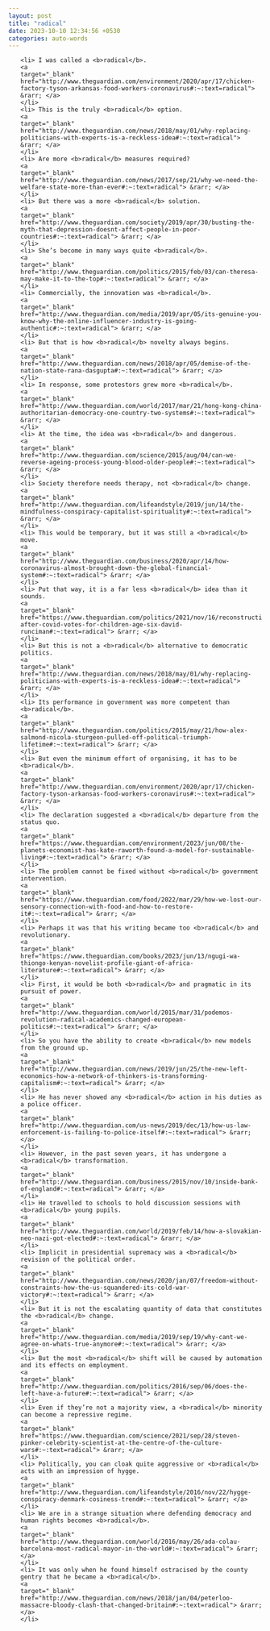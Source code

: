 ```yaml
---
layout: post
title: "radical"
date: 2023-10-10 12:34:56 +0530
categories: auto-words
---
```

<ol>

    <li> I was called a <b>radical</b>.
    <a 
    target="_blank" 
    href="http://www.theguardian.com/environment/2020/apr/17/chicken-factory-tyson-arkansas-food-workers-coronavirus#:~:text=radical"> &rarr; </a>
    </li>
    <li> This is the truly <b>radical</b> option.
    <a 
    target="_blank" 
    href="http://www.theguardian.com/news/2018/may/01/why-replacing-politicians-with-experts-is-a-reckless-idea#:~:text=radical"> &rarr; </a>
    </li>
    <li> Are more <b>radical</b> measures required?
    <a 
    target="_blank" 
    href="http://www.theguardian.com/news/2017/sep/21/why-we-need-the-welfare-state-more-than-ever#:~:text=radical"> &rarr; </a>
    </li>
    <li> But there was a more <b>radical</b> solution.
    <a 
    target="_blank" 
    href="http://www.theguardian.com/society/2019/apr/30/busting-the-myth-that-depression-doesnt-affect-people-in-poor-countries#:~:text=radical"> &rarr; </a>
    </li>
    <li> She’s become in many ways quite <b>radical</b>.
    <a 
    target="_blank" 
    href="http://www.theguardian.com/politics/2015/feb/03/can-theresa-may-make-it-to-the-top#:~:text=radical"> &rarr; </a>
    </li>
    <li> Commercially, the innovation was <b>radical</b>.
    <a 
    target="_blank" 
    href="http://www.theguardian.com/media/2019/apr/05/its-genuine-you-know-why-the-online-influencer-industry-is-going-authentic#:~:text=radical"> &rarr; </a>
    </li>
    <li> But that is how <b>radical</b> novelty always begins.
    <a 
    target="_blank" 
    href="http://www.theguardian.com/news/2018/apr/05/demise-of-the-nation-state-rana-dasgupta#:~:text=radical"> &rarr; </a>
    </li>
    <li> In response, some protestors grew more <b>radical</b>.
    <a 
    target="_blank" 
    href="http://www.theguardian.com/world/2017/mar/21/hong-kong-china-authoritarian-democracy-one-country-two-systems#:~:text=radical"> &rarr; </a>
    </li>
    <li> At the time, the idea was <b>radical</b> and dangerous.
    <a 
    target="_blank" 
    href="http://www.theguardian.com/science/2015/aug/04/can-we-reverse-ageing-process-young-blood-older-people#:~:text=radical"> &rarr; </a>
    </li>
    <li> Society therefore needs therapy, not <b>radical</b> change.
    <a 
    target="_blank" 
    href="http://www.theguardian.com/lifeandstyle/2019/jun/14/the-mindfulness-conspiracy-capitalist-spirituality#:~:text=radical"> &rarr; </a>
    </li>
    <li> This would be temporary, but it was still a <b>radical</b> move.
    <a 
    target="_blank" 
    href="http://www.theguardian.com/business/2020/apr/14/how-coronavirus-almost-brought-down-the-global-financial-system#:~:text=radical"> &rarr; </a>
    </li>
    <li> Put that way, it is a far less <b>radical</b> idea than it sounds.
    <a 
    target="_blank" 
    href="https://www.theguardian.com/politics/2021/nov/16/reconstruction-after-covid-votes-for-children-age-six-david-runciman#:~:text=radical"> &rarr; </a>
    </li>
    <li> But this is not a <b>radical</b> alternative to democratic politics.
    <a 
    target="_blank" 
    href="http://www.theguardian.com/news/2018/may/01/why-replacing-politicians-with-experts-is-a-reckless-idea#:~:text=radical"> &rarr; </a>
    </li>
    <li> Its performance in government was more competent than <b>radical</b>.
    <a 
    target="_blank" 
    href="http://www.theguardian.com/politics/2015/may/21/how-alex-salmond-nicola-sturgeon-pulled-off-political-triumph-lifetime#:~:text=radical"> &rarr; </a>
    </li>
    <li> But even the minimum effort of organising, it has to be <b>radical</b>.
    <a 
    target="_blank" 
    href="http://www.theguardian.com/environment/2020/apr/17/chicken-factory-tyson-arkansas-food-workers-coronavirus#:~:text=radical"> &rarr; </a>
    </li>
    <li> The declaration suggested a <b>radical</b> departure from the status quo.
    <a 
    target="_blank" 
    href="https://www.theguardian.com/environment/2023/jun/08/the-planets-economist-has-kate-raworth-found-a-model-for-sustainable-living#:~:text=radical"> &rarr; </a>
    </li>
    <li> The problem cannot be fixed without <b>radical</b> government intervention.
    <a 
    target="_blank" 
    href="https://www.theguardian.com/food/2022/mar/29/how-we-lost-our-sensory-connection-with-food-and-how-to-restore-it#:~:text=radical"> &rarr; </a>
    </li>
    <li> Perhaps it was that his writing became too <b>radical</b> and revolutionary.
    <a 
    target="_blank" 
    href="https://www.theguardian.com/books/2023/jun/13/ngugi-wa-thiongo-kenyan-novelist-profile-giant-of-africa-literature#:~:text=radical"> &rarr; </a>
    </li>
    <li> First, it would be both <b>radical</b> and pragmatic in its pursuit of power.
    <a 
    target="_blank" 
    href="http://www.theguardian.com/world/2015/mar/31/podemos-revolution-radical-academics-changed-european-politics#:~:text=radical"> &rarr; </a>
    </li>
    <li> So you have the ability to create <b>radical</b> new models from the ground up.
    <a 
    target="_blank" 
    href="http://www.theguardian.com/news/2019/jun/25/the-new-left-economics-how-a-network-of-thinkers-is-transforming-capitalism#:~:text=radical"> &rarr; </a>
    </li>
    <li> He has never showed any <b>radical</b> action in his duties as a police officer.
    <a 
    target="_blank" 
    href="http://www.theguardian.com/us-news/2019/dec/13/how-us-law-enforcement-is-failing-to-police-itself#:~:text=radical"> &rarr; </a>
    </li>
    <li> However, in the past seven years, it has undergone a <b>radical</b> transformation.
    <a 
    target="_blank" 
    href="http://www.theguardian.com/business/2015/nov/10/inside-bank-of-england#:~:text=radical"> &rarr; </a>
    </li>
    <li> He travelled to schools to hold discussion sessions with <b>radical</b> young pupils.
    <a 
    target="_blank" 
    href="http://www.theguardian.com/world/2019/feb/14/how-a-slovakian-neo-nazi-got-elected#:~:text=radical"> &rarr; </a>
    </li>
    <li> Implicit in presidential supremacy was a <b>radical</b> revision of the political order.
    <a 
    target="_blank" 
    href="http://www.theguardian.com/news/2020/jan/07/freedom-without-constraints-how-the-us-squandered-its-cold-war-victory#:~:text=radical"> &rarr; </a>
    </li>
    <li> But it is not the escalating quantity of data that constitutes the <b>radical</b> change.
    <a 
    target="_blank" 
    href="http://www.theguardian.com/media/2019/sep/19/why-cant-we-agree-on-whats-true-anymore#:~:text=radical"> &rarr; </a>
    </li>
    <li> But the most <b>radical</b> shift will be caused by automation and its effects on employment.
    <a 
    target="_blank" 
    href="http://www.theguardian.com/politics/2016/sep/06/does-the-left-have-a-future#:~:text=radical"> &rarr; </a>
    </li>
    <li> Even if they’re not a majority view, a <b>radical</b> minority can become a repressive regime.
    <a 
    target="_blank" 
    href="https://www.theguardian.com/science/2021/sep/28/steven-pinker-celebrity-scientist-at-the-centre-of-the-culture-wars#:~:text=radical"> &rarr; </a>
    </li>
    <li> Politically, you can cloak quite aggressive or <b>radical</b> acts with an impression of hygge.
    <a 
    target="_blank" 
    href="http://www.theguardian.com/lifeandstyle/2016/nov/22/hygge-conspiracy-denmark-cosiness-trend#:~:text=radical"> &rarr; </a>
    </li>
    <li> We are in a strange situation where defending democracy and human rights becomes <b>radical</b>.
    <a 
    target="_blank" 
    href="http://www.theguardian.com/world/2016/may/26/ada-colau-barcelona-most-radical-mayor-in-the-world#:~:text=radical"> &rarr; </a>
    </li>
    <li> It was only when he found himself ostracised by the county gentry that he became a <b>radical</b>.
    <a 
    target="_blank" 
    href="http://www.theguardian.com/news/2018/jan/04/peterloo-massacre-bloody-clash-that-changed-britain#:~:text=radical"> &rarr; </a>
    </li>